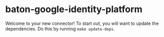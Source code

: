 # baton-google-identity-platform
Welcome to your new connector! To start out, you will want to update the dependencies.
Do this by running `make update-deps`.
